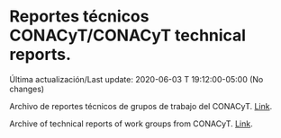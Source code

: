 # Reportes técnicos CONACyT/CONACyT technical reports.

Última actualización/Last update: 2020-06-03 T 19:12:00-05:00 (No changes)

Archivo de reportes técnicos de grupos de trabajo del CONACyT. [Link](https://coronavirus.conacyt.mx/productos/index.html).

Archive of technical reports of work groups from CONACyT. [Link](https://coronavirus.conacyt.mx/productos/index.html).
